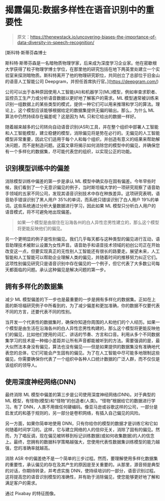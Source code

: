 # 揭露偏见:数据多样性在语音识别中的重要性

> 原文：<https://thenewstack.io/uncovering-biases-the-importance-of-data-diversity-in-speech-recognition/>

[](https://deepgram.com/)

 [斯科特·斯蒂芬森博士

斯科特·斯蒂芬森是一名暗物质物理学家，后来成为深度学习企业家。他在密歇根大学获得了粒子物理学博士学位，在那里他的研究包括在地下两英里处建立一个实验室来探测暗物质。斯科特离开了他的物理研究职位，共同创立了总部位于旧金山的语音人工智能公司 Deepgram，并担任首席执行官。](https://deepgram.com/) [](https://deepgram.com/)

公司可以出于各种原因使用人工智能(AI)和机器学习(ML)模型，例如审查求职者、监控员工生产力或分析语音数据以更好地了解客户的需求。ML 模型通常被训练来识别一组数据上的某些类型的模式，提供一种它们可以用来推理和学习的算法。理论上，这个模型应该能够根据给定的数据集提供无偏的输出。那么，为什么 ML 算法中仍然持续存在偏差呢？这是因为 ML 只和它给出的数据一样好。

随着越来越多的公司转向自动语音识别(ASR)工具，并在整个组织中部署人工智能和人工智能模型，建立稳健的模型，消除偏见将是势在必行的。无偏见的人工智能模型非常重要，因此它们适用于每个人和每个组织，并创造有意义的结果来帮助解决问题，而不是制造问题。这篇文章将揭示如何消除您的模型中的偏见，并确保您有一个多样化的数据集，尽可能代表您的组织，以实现公正的功能。

## 识别模型训练中的偏差

消除模型训练中偏差的第一步是承认 ML 模型中确实存在固有偏差。今年早些时候，我们看到了一个无意识偏见的例子，当时斯坦福大学的一项研究观察了语音助手领域的五家不同公司，发现其语音识别技术中存在种族差异。这项研究表明，语音助手错误识别了黑人用户 35%的单词，而系统只错误识别了白人用户 19%的单词。这些系统通过分析大量数据进行学习，因此如果 ML 模型只分析白人用户的语音模式，将不可避免地出现偏差。

> 如果一个模型是由居住在沿海各州的白人异性恋男性建立的，那么这个模型将更能反映他们的偏见。

另一个更明显的例子是性别偏见。我们几乎每天都与这种类型的偏见进行互动，语音助理技术被默认设置为女性声音。语音助手和语音技术领域的初创公司正在开始改变这一点，但要实现真正的无性别人工智能还有很长的路要走。展望未来，人工智能和人工智能可以帮助企业理解人类的偏见，并随着时间的推移努力纠正它们。这项性别偏见研究只是语音识别中存在偏见的一个例子，但它代表了大多数公司每天都面临的问题。承认这种偏见是解决问题的第一步。

## 拥有多样化的数据集

减少 ML 模型偏差的下一步也是最重要的一步是拥有多样化的数据集。正如在上面的斯坦福研究例子中所看到的，为了减少偏差和更加准确，你的数据不仅要代表不同的方言，还要代表不同的性别。

当开发一个代表性的数据集时，确保你知道你周围的人和他们的个人经历。如果一个模型是由生活在沿海各州的白人异性恋男性构建的，那么这个模型将更能反映他们的偏见，比如他们使用的词汇、讲话的节奏、方言和口音。利用从多个不同数据集学习的技术是一种缩小差距并让所有声音都能被听到的方法。需要强调的是，最大似然法本身没有偏见，算法也没有偏见——但是如果提供的数据集没有准确地代表您的总体，它们可能会产生固有的偏见。为了在人工智能中尽可能多地限制这些偏见，你需要确保你代表了一个组织中各种人口统计数据的广泛人群，而不仅仅是该组织的领导人。

## 使用深度神经网络(DNN)

最终消除 ML 模型中偏差的第三步是公司使用深度神经网络(DNN)。对于典型的 ML 模型，有怪物(模型)和“怪物”的创造者(人类)。“怪物”根据给它的数据进行学习。有了 DNN，人类不用做任何硬编码。像亚马逊或谷歌这样的公司，一部分是启发式的和基于规则的，另一部分是卷积网络，有插入自己偏见的风险。

另一方面，如果你简单地使用 DNN，只有你给你的模型的数据才是训练它和它如何随着时间学习的。这样，它与建立网络的人的信仰无关，消除了固有的偏见。然而，为了唱反调，现在偏见被转移到标记训练数据(或如何收集数据)的人的信念上。最终，您拥有的数据科学策略越强大，您使用代表性数据集训练模型的能力越强，您的准确率就越高。

消除 ASR 中的偏差绝不是一个简单的三步过程。然而，要理解使用多样化数据集的重要性，承认偏见的存在及其产生的原因是至关重要的。从那里，源音频是典型的对话，你期待转录，并考虑实施 DNN，使持续培训的一部分，语音识别过程。这将提高您的语音识别模型的准确性，并有助于消除偏见，使您能够更好地了解和满足客户的需求。

通过 Pixabay 的特征图像。

<svg xmlns:xlink="http://www.w3.org/1999/xlink" viewBox="0 0 68 31" version="1.1"><title>Group</title> <desc>Created with Sketch.</desc></svg>